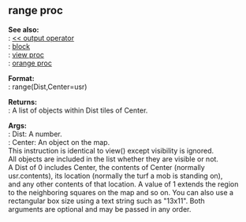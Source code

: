 ## range proc    
**See also:**    
:   [\<\< output operator](/operator/%3c%3c/output)    
:   [block](/proc/block)    
:   [view proc](/proc/view)    
:   [orange proc](/proc/orange)    
<!-- -->    
**Format:**    
:   range(Dist,Center=usr)    
<!-- -->    
**Returns:**    
:   A list of objects within Dist tiles of Center.    
<!-- -->    
**Args:**    
:   Dist: A number.    
:   Center: An object on the map.    
This instruction is identical to view() except visibility is ignored.    
All objects are included in the list whether they are visible or not.    
A Dist of 0 includes Center, the contents of Center (normally    
usr.contents), its location (normally the turf a mob is standing on),    
and any other contents of that location. A value of 1 extends the region    
to the neighboring squares on the map and so on. You can also use a    
rectangular box size using a text string such as \"13x11\". Both    
arguments are optional and may be passed in any order.  